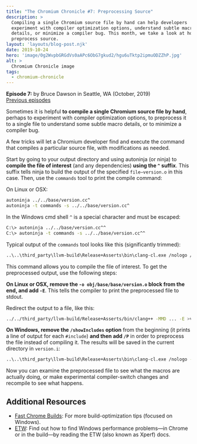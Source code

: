 ```yaml
---
title: "The Chromium Chronicle #7: Preprocessing Source"
description: >
  Compiling a single Chromium source file by hand can help developers
  experiment with compiler optimization options, understand subtle macro
  details, or minimize a compiler bug. This month, we take a look at how to
  preprocess source.
layout: 'layouts/blog-post.njk'
date: 2019-10-24
hero: 'image/0g2WvpbGRGdVs0aAPc6ObG7gkud2/hgu6uTktp2ipmuODZZhP.jpg'
alt: >
  Chromium Chronicle image
tags:
  - chromium-chronicle
---
```


**Episode 7:** by Bruce Dawson in Seattle, WA (October, 2019)<br>
[Previous episodes](/tags/chromium-chronicle/)

Sometimes it is helpful **to compile a single Chromium source file by hand**,
perhaps to experiment with compiler optimization options, to preprocess it
to a single file to understand some subtle macro details, or to minimize a
compiler bug.

A few tricks will let a Chromium developer find and execute the command that
compiles a particular source file, with modifications as needed.

Start by going to your output directory and using autoninja (or ninja) to
**compile the file of interest** (and any dependencies) **using the `^` suffix**.
This suffix tells ninja to build the output of the specified `file—version.o`
in this case. Then, use the `commands` tool to print the compile command:

On Linux or OSX:

```bash
autoninja ../../base/version.cc^
autoninja -t commands -s ../../base/version.cc^
```

In the Windows cmd shell `^` is a special character and must be escaped:

```bash
C:\> autoninja ../../base/version.cc^^
C:\> autoninja -t commands -s ../../base/version.cc^^
```

Typical output of the `commands` tool looks like this (significantly trimmed):

```bash
..\..\third_party\llvm-build\Release+Asserts\bin\clang-cl.exe /nologo /showIncludes -imsvc ...
```

This command allows you to compile the file of interest. To get the preprocessed
output, use the following steps:

**On Linux or OSX, remove the `-o obj/base/base/version.o` block from the end,
and add `-E`**. This tells the compiler to print the preprocessed file to
stdout.

Redirect the output to a file, like this:

```bash
../../third_party/llvm-build/Release+Asserts/bin/clang++ -MMD ... -E >version.i
```

**On Windows, remove the `/showIncludes` option** from the beginning (it prints
a line of output for each `#include`) **and then add `/P`** in order to
preprocess the file instead of compiling it. The results will be saved in the
current directory in `version.i`:

```bash
..\..\third_party\llvm-build\Release+Asserts\bin\clang-cl.exe /nologo -imsvc ... /P
```

Now you can examine the preprocessed file to see what the macros are actually doing,
or make experimental compiler-switch changes and recompile to see what happens.

## Additional Resources

* [Fast Chrome Builds][fast-chrome-builds]: For more build-optimization tips
  (focused on Windows).
* [ETW][etw]: Find out how to find Windows performance problems—in Chrome
  or in the build—by reading the ETW (also known as Xperf) docs.

[fast-chrome-builds]: https://chromium.googlesource.com/chromium/src/+/master/docs/windows_build_instructions.md#Faster-builds
[etw]: https://randomascii.wordpress.com/category/xperf/
